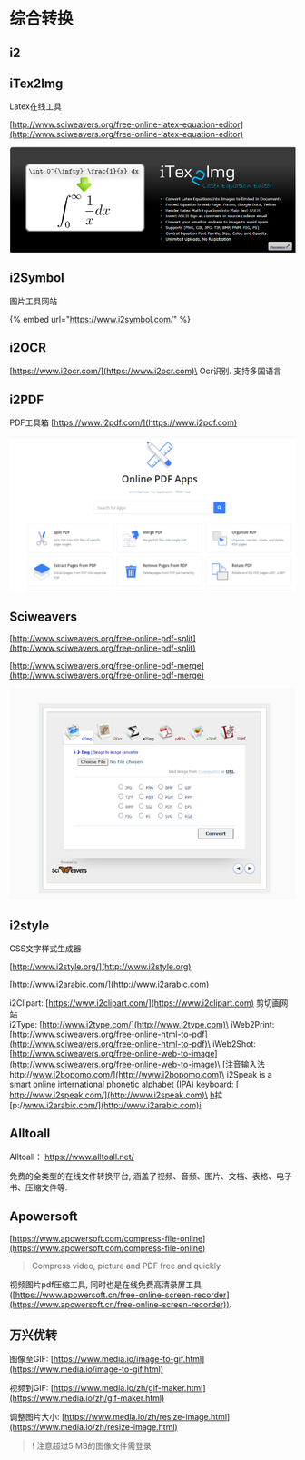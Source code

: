 # 综合转换

## i2

## iTex2Img

Latex在线工具

[http://www.sciweavers.org/free-online-latex-equation-editor](http://www.sciweavers.org/free-online-latex-equation-editor)

![](<../../.gitbook/assets/image (6).png>)

## i2Symbol

图片工具网站

{% embed url="https://www.i2symbol.com/" %}

## i2OCR

[https://www.i2ocr.com/](https://www.i2ocr.com)\
Ocr识别. 支持多国语言

## i2PDF

PDF工具箱
[https://www.i2pdf.com/](https://www.i2pdf.com)

![](<../../.gitbook/assets/image (7).png>)

## Sciweavers

[http://www.sciweavers.org/free-online-pdf-split](http://www.sciweavers.org/free-online-pdf-split)

[http://www.sciweavers.org/free-online-pdf-merge](http://www.sciweavers.org/free-online-pdf-merge)

![](<../../.gitbook/assets/image (8).png>)

## i2style

CSS文字样式生成器

[http://www.i2style.org/](http://www.i2style.org)

[http://www.i2arabic.com/](http://www.i2arabic.com)

i2Clipart: [https://www.i2clipart.com/](https://www.i2clipart.com) 剪切画网站\
i2Type: [http://www.i2type.com/](http://www.i2type.com)\
iWeb2Print: [http://www.sciweavers.org/free-online-html-to-pdf](http://www.sciweavers.org/free-online-html-to-pdf)\
iWeb2Shot: [http://www.sciweavers.org/free-online-web-to-image](http://www.sciweavers.org/free-online-web-to-image)\
[注音输入法http://www.i2bopomo.com/](http://www.i2bopomo.com)\
i2Speak is a smart online international phonetic alphabet (IPA) keyboard: [ http://www.i2speak.com/](http://www.i2speak.com)\
[h](http://www.i2arabic.com)拉[p://www.i2arabic.com/](http://www.i2arabic.com)i

## Alltoall

Alltoall： https://www.alltoall.net/

免费的全类型的在线文件转换平台, 涵盖了视频、音频、图片、文档、表格、电子书、压缩文件等.

## Apowersoft

[https://www.apowersoft.com/compress-file-online](https://www.apowersoft.com/compress-file-online)

> Compress video, picture and PDF free and quickly

视频图片pdf压缩工具, 同时也是在线免费高清录屏工具([https://www.apowersoft.cn/free-online-screen-recorder](https://www.apowersoft.cn/free-online-screen-recorder)).

## 万兴优转

图像至GIF: [https://www.media.io/image-to-gif.html](https://www.media.io/image-to-gif.html)

视频到GIF: [https://www.media.io/zh/gif-maker.html](https://www.media.io/zh/gif-maker.html)

调整图片大小: [https://www.media.io/zh/resize-image.html](https://www.media.io/zh/resize-image.html)

> ! 注意超过5 MB的图像文件需登录
